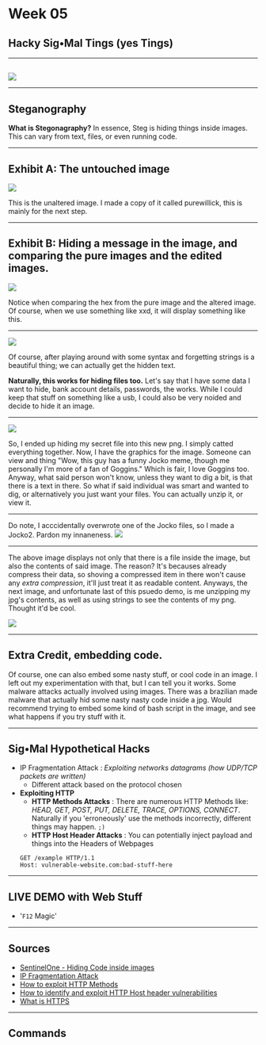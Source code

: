 # Week 05
## Hacky Sig•Mal Tings (yes Tings) 

---
##
##
![](https://raw.githubusercontent.com/AOrps/SigMal/master/educational-material/sem3/img/sem3-beetle.jpg)
<!-- Beetle should change by sem -->

---
## Steganography

**What is Stegonagraphy?** 
In essence, Steg is hiding things inside images. This can vary from text, files, or even running code.

---

## Exhibit A: The untouched image

![](https://raw.githubusercontent.com/AOrps/SigMal/master/educational-material/sem3/img/thestart.png)

This is the unaltered image. I made a copy of it called purewillick, this is mainly for the next step.

---

## Exhibit B: Hiding a message in the image, and comparing the pure images and the edited images.

![](https://raw.githubusercontent.com/AOrps/SigMal/master/educational-material/sem3/img/themiddle.png)

Notice when comparing the hex from the pure image and the altered image. Of course, when we use something like xxd, it will display something like this. 

---

![](https://raw.githubusercontent.com/AOrps/SigMal/master/educational-material/sem3/img/stringsnhex.png)

Of course, after playing around with some syntax and forgetting strings is a beautiful thing; we can actually get the hidden text.

**Naturally, this works for hiding files too.**
Let's say that I have some data I want to hide, bank account details, passwords, the works. While I could keep that stuff on something like a usb, I could also be very noided and decide to hide it an image.

---

![](https://raw.githubusercontent.com/AOrps/SigMal/master/educational-material/sem3/img/jocko.png)

So, I ended up hiding my secret file into this new png. I simply catted everything together. Now, I have the graphics for the image. Someone can view and thing "Wow, this guy has a funny Jocko meme, though me personally I'm more of a fan of Goggins." Which is fair, I love Goggins too. Anyway, what said person won't know, unless they want to dig a bit, is that there is a text in there. So what if said individual was smart and wanted to dig, or alternatively you just want your files. You can actually unzip it, or view it.

---

Do note, I acccidentally overwrote one of the Jocko files, so I made a Jocko2. Pardon my innaneness.
![](https://raw.githubusercontent.com/AOrps/SigMal/master/educational-material/sem3/img/oddity.png)


---

The above image displays not only that there is a file inside the image, but also the contents of said image. The reason? It's becauses already compress their data, so shoving a compressed item in there won't cause any *extra compression*, it'll just treat it as readable content. Anyways, the next image, and unfortunate last of this psuedo demo, is me unzipping my jpg's contents, as well as using strings to see the contents of my png. Thought it'd be cool.

![](https://raw.githubusercontent.com/AOrps/SigMal/master/educational-material/sem3/img/theend.png)


---

## Extra Credit, embedding code.

Of course, one can also embed some nasty stuff, or cool code in an image. I left out my experimentation with that, but I can tell you it works. Some malware attacks actually involved using images. There was a brazilian made malware that actually hid some nasty nasty code inside a jpg. Would recommend trying to embed some kind of bash script in the image, and see what happens if you try stuff with it. 

---

## Sig•Mal Hypothetical Hacks
* IP Fragmentation Attack : _Exploiting networks datagrams (how UDP/TCP packets are written)_
    * Different attack based on the protocol chosen
* **Exploiting HTTP**
    * **HTTP Methods Attacks** : There are numerous HTTP Methods like:  _HEAD, GET, POST, PUT, DELETE, TRACE, OPTIONS, CONNECT_. Naturally if you 'erroneously' use the methods incorrectly, different things may happen. `;)`
    * **HTTP Host Header Attacks** : You can potentially inject payload and things into the Headers of Webpages
    ```
    GET /example HTTP/1.1
    Host: vulnerable-website.com:bad-stuff-here
    ```

---
## LIVE DEMO with Web Stuff
* '`F12` Magic'

---

## Sources  
* [SentinelOne - Hiding Code inside images](https://www.sentinelone.com/blog/hiding-code-inside-images-malware-steganography/)
* [IP Fragmentation Attack](https://www.imperva.com/learn/ddos/ip-fragmentation-attack-teardrop/)
* [How to exploit HTTP Methods](https://security.stackexchange.com/questions/21413/how-to-exploit-http-methods)
* [How to identify and exploit HTTP Host header vulnerabilities](https://portswigger.net/web-security/host-header/exploiting)
* [What is HTTPS](https://www.ssl.com/faqs/what-is-https/)
---
## Commands
```

```